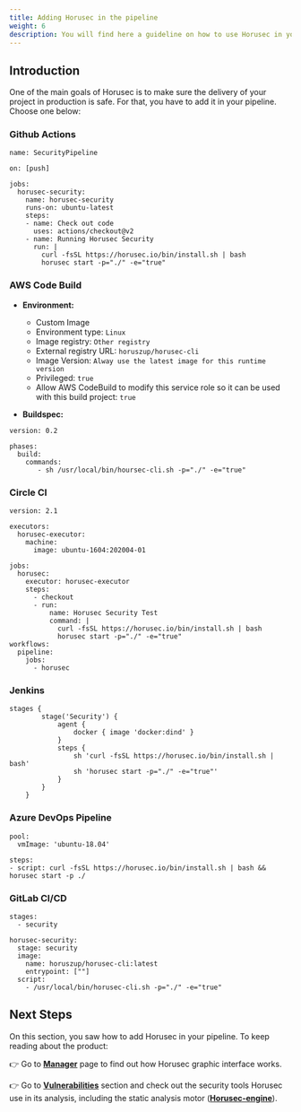 ```yaml
---
title: Adding Horusec in the pipeline
weight: 6
description: You will find here a guideline on how to use Horusec in your pipeline.
---
```



## Introduction

One of the main goals of Horusec is to make sure the delivery of your project in production is safe. For that,  you have to add it in your pipeline. Choose one below: 

### Github Actions

```text
name: SecurityPipeline

on: [push]

jobs:
  horusec-security:
    name: horusec-security
    runs-on: ubuntu-latest
    steps:
    - name: Check out code
      uses: actions/checkout@v2
    - name: Running Horusec Security
      run: |
        curl -fsSL https://horusec.io/bin/install.sh | bash
        horusec start -p="./" -e="true"

```

### AWS Code Build

* **Environment:**

  * Custom Image
  * Environment type: `Linux` 
  * Image registry: `Other registry`
  * External registry URL: `horuszup/horusec-cli`
  * Image Version:  `Alway use the latest image for this runtime version`
  * Privileged:  `true`
  * Allow AWS CodeBuild to modify this service role so it can be used with this build project: `true`



* **Buildspec:**

```text
version: 0.2

phases:
  build:
    commands:
       - sh /usr/local/bin/hoursec-cli.sh -p="./" -e="true"

```

### Circle CI

```text
version: 2.1

executors:
  horusec-executor:
    machine:
      image: ubuntu-1604:202004-01

jobs:
  horusec:
    executor: horusec-executor
    steps:
      - checkout
      - run:
          name: Horusec Security Test
          command: |
            curl -fsSL https://horusec.io/bin/install.sh | bash
            horusec start -p="./" -e="true"
workflows:
  pipeline:
    jobs:
      - horusec

```

### Jenkins

```text
stages {
        stage('Security') {
            agent {
                docker { image 'docker:dind' }
            }
            steps {
                sh 'curl -fsSL https://horusec.io/bin/install.sh | bash'
                sh 'horusec start -p="./" -e="true"'
            }
        }
    }

```

### Azure DevOps Pipeline

```text
pool:
  vmImage: 'ubuntu-18.04'

steps:
- script: curl -fsSL https://horusec.io/bin/install.sh | bash && horusec start -p ./
```

### GitLab CI/CD

```text
stages:
  - security

horusec-security:
  stage: security
  image:
    name: horuszup/horusec-cli:latest
    entrypoint: [""]
  script:
    - /usr/local/bin/horusec-cli.sh -p="./" -e="true"
```

## **Next Steps**

On this section, you saw how to add Horusec in your pipeline. To keep reading about the product:

👉 Go to [**Manager**](/docs/references/manager/) page to find out how Horusec graphic interface works. 

👉 Go to [**Vulnerabilities**](/docs/references/vulnerabilities/) section and check out the security tools Horusec use in its analysis, including the static analysis motor \([**Horusec-engine**](/docs/references/vulnerabilities/tools-using-horusec-engine/)\). 
